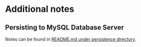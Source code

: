 # Additional notes

## Persisting to MySQL Database Server
Notes can be found in [README.md under persistence directory](../src/app/persistance/README.md).